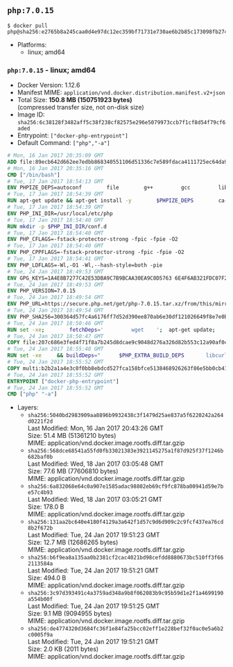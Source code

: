 ## `php:7.0.15`

```console
$ docker pull php@sha256:e2765b8a245caa0d4e97dc12ec359bf71731e730ae6b2b85c173098fb2744ebd
```

-	Platforms:
	-	linux; amd64

### `php:7.0.15` - linux; amd64

-	Docker Version: 1.12.6
-	Manifest MIME: `application/vnd.docker.distribution.manifest.v2+json`
-	Total Size: **150.8 MB (150751923 bytes)**  
	(compressed transfer size, not on-disk size)
-	Image ID: `sha256:6c38128f3482aff5c38f238cf82575e296e5079973ccb7f1cf8d54f79cf6aded`
-	Entrypoint: `["docker-php-entrypoint"]`
-	Default Command: `["php","-a"]`

```dockerfile
# Mon, 16 Jan 2017 20:35:09 GMT
ADD file:89ecb642d662ee7edbb868340551106d51336c7e589fdaca4111725ec64da957 in / 
# Mon, 16 Jan 2017 20:35:16 GMT
CMD ["/bin/bash"]
# Tue, 17 Jan 2017 18:54:13 GMT
ENV PHPIZE_DEPS=autoconf 		file 		g++ 		gcc 		libc-dev 		make 		pkg-config 		re2c
# Tue, 17 Jan 2017 18:54:39 GMT
RUN apt-get update && apt-get install -y 		$PHPIZE_DEPS 		ca-certificates 		curl 		libedit2 		libsqlite3-0 		libxml2 		xz-utils 	--no-install-recommends && rm -r /var/lib/apt/lists/*
# Tue, 17 Jan 2017 18:54:39 GMT
ENV PHP_INI_DIR=/usr/local/etc/php
# Tue, 17 Jan 2017 18:54:40 GMT
RUN mkdir -p $PHP_INI_DIR/conf.d
# Tue, 17 Jan 2017 18:54:40 GMT
ENV PHP_CFLAGS=-fstack-protector-strong -fpic -fpie -O2
# Tue, 17 Jan 2017 18:54:40 GMT
ENV PHP_CPPFLAGS=-fstack-protector-strong -fpic -fpie -O2
# Tue, 17 Jan 2017 18:54:41 GMT
ENV PHP_LDFLAGS=-Wl,-O1 -Wl,--hash-style=both -pie
# Tue, 24 Jan 2017 18:49:53 GMT
ENV GPG_KEYS=1A4E8B7277C42E53DBA9C7B9BCAA30EA9C0D5763 6E4F6AB321FDC07F2C332E3AC2BF0BC433CFC8B3
# Tue, 24 Jan 2017 18:49:53 GMT
ENV PHP_VERSION=7.0.15
# Tue, 24 Jan 2017 18:49:54 GMT
ENV PHP_URL=https://secure.php.net/get/php-7.0.15.tar.xz/from/this/mirror PHP_ASC_URL=https://secure.php.net/get/php-7.0.15.tar.xz.asc/from/this/mirror
# Tue, 24 Jan 2017 18:49:54 GMT
ENV PHP_SHA256=300364d57fc4a6176ff7d52d390ee870ab6e30df121026649f8e7e0b9657fe93 PHP_MD5=dca23412f3e3b3987e582091b751925d
# Tue, 24 Jan 2017 18:50:46 GMT
RUN set -xe; 		fetchDeps=' 		wget 	'; 	apt-get update; 	apt-get install -y --no-install-recommends $fetchDeps; 	rm -rf /var/lib/apt/lists/*; 		mkdir -p /usr/src; 	cd /usr/src; 		wget -O php.tar.xz "$PHP_URL"; 		if [ -n "$PHP_SHA256" ]; then 		echo "$PHP_SHA256 *php.tar.xz" | sha256sum -c -; 	fi; 	if [ -n "$PHP_MD5" ]; then 		echo "$PHP_MD5 *php.tar.xz" | md5sum -c -; 	fi; 		if [ -n "$PHP_ASC_URL" ]; then 		wget -O php.tar.xz.asc "$PHP_ASC_URL"; 		export GNUPGHOME="$(mktemp -d)"; 		for key in $GPG_KEYS; do 			gpg --keyserver ha.pool.sks-keyservers.net --recv-keys "$key"; 		done; 		gpg --batch --verify php.tar.xz.asc php.tar.xz; 		rm -r "$GNUPGHOME"; 	fi; 		apt-get purge -y --auto-remove $fetchDeps
# Tue, 24 Jan 2017 18:50:47 GMT
COPY file:207c686e3fed4f71f8a7b245d8dcae9c9048d276a326d82b553c12a90af0c0ca in /usr/local/bin/ 
# Tue, 24 Jan 2017 18:55:48 GMT
RUN set -xe 	&& buildDeps=" 		$PHP_EXTRA_BUILD_DEPS 		libcurl4-openssl-dev 		libedit-dev 		libsqlite3-dev 		libssl-dev 		libxml2-dev 	" 	&& apt-get update && apt-get install -y $buildDeps --no-install-recommends && rm -rf /var/lib/apt/lists/* 		&& export CFLAGS="$PHP_CFLAGS" 		CPPFLAGS="$PHP_CPPFLAGS" 		LDFLAGS="$PHP_LDFLAGS" 	&& docker-php-source extract 	&& cd /usr/src/php 	&& ./configure 		--with-config-file-path="$PHP_INI_DIR" 		--with-config-file-scan-dir="$PHP_INI_DIR/conf.d" 				--disable-cgi 				--enable-ftp 		--enable-mbstring 		--enable-mysqlnd 				--with-curl 		--with-libedit 		--with-openssl 		--with-zlib 				$PHP_EXTRA_CONFIGURE_ARGS 	&& make -j "$(nproc)" 	&& make install 	&& { find /usr/local/bin /usr/local/sbin -type f -executable -exec strip --strip-all '{}' + || true; } 	&& make clean 	&& docker-php-source delete 		&& apt-get purge -y --auto-remove -o APT::AutoRemove::RecommendsImportant=false $buildDeps
# Tue, 24 Jan 2017 18:55:52 GMT
COPY multi:b2b2a1a4e3c0f0bb8ebdcd527fca158bfce5138468926263f86e5bb0cb41970f in /usr/local/bin/ 
# Tue, 24 Jan 2017 18:55:52 GMT
ENTRYPOINT ["docker-php-entrypoint"]
# Tue, 24 Jan 2017 18:55:52 GMT
CMD ["php" "-a"]
```

-	Layers:
	-	`sha256:5040bd2983909aa8896b9932438c3f1479d25ae837a5f6220242a264d0221f2d`  
		Last Modified: Mon, 16 Jan 2017 20:43:26 GMT  
		Size: 51.4 MB (51361210 bytes)  
		MIME: application/vnd.docker.image.rootfs.diff.tar.gzip
	-	`sha256:568dce68541a55fd0fb33021383e3921145275a1f87d925f37f1246b682baf0b`  
		Last Modified: Wed, 18 Jan 2017 03:05:48 GMT  
		Size: 77.6 MB (77606810 bytes)  
		MIME: application/vnd.docker.image.rootfs.diff.tar.gzip
	-	`sha256:6a832068e64c0a907e1585adac98802eb69cf9fc878ba00941d59e7be57c4b93`  
		Last Modified: Wed, 18 Jan 2017 03:05:21 GMT  
		Size: 178.0 B  
		MIME: application/vnd.docker.image.rootfs.diff.tar.gzip
	-	`sha256:131aa2bc640e4180f4129a3a642f1d57c9d6d909c2c9fcf437ea76cd8b2f672b`  
		Last Modified: Tue, 24 Jan 2017 19:51:23 GMT  
		Size: 12.7 MB (12686265 bytes)  
		MIME: application/vnd.docker.image.rootfs.diff.tar.gzip
	-	`sha256:b6f9ea8a135aa0b2381cf2cac4021bd98cefdd8880673bc510ff3f662113584a`  
		Last Modified: Tue, 24 Jan 2017 19:51:21 GMT  
		Size: 494.0 B  
		MIME: application/vnd.docker.image.rootfs.diff.tar.gzip
	-	`sha256:3c97d393491c4a3759ad348a9b8f062083b9c95b59d1e2f1a4699190a554b00f`  
		Last Modified: Tue, 24 Jan 2017 19:51:25 GMT  
		Size: 9.1 MB (9094955 bytes)  
		MIME: application/vnd.docker.image.rootfs.diff.tar.gzip
	-	`sha256:de4774320d3684fc36f1e84fa25bcc02eff1e228bef32f0ac0e5a6b2c0005f9a`  
		Last Modified: Tue, 24 Jan 2017 19:51:21 GMT  
		Size: 2.0 KB (2011 bytes)  
		MIME: application/vnd.docker.image.rootfs.diff.tar.gzip

